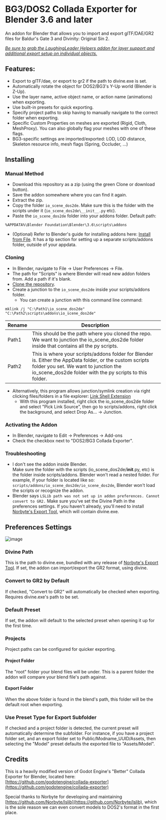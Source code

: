 # BG3/DOS2 Collada Exporter for Blender 3.6 and later

An addon for Blender that allows you to import and export glTF/DAE/GR2 files for Baldur's Gate 3 and Divinity: Original Sin 2.

_[Be sure to grab the LaughingLeader Helpers addon for layer support and additional export setup on individual objects.](https://github.com/LaughingLeader/laughingleader_blender_helpers)_

## Features:  
* Export to glTF/dae, or export to gr2 if the path to divine.exe is set.
* Automatically rotate the object for DOS2/BG3's Y-Up world (Blender is Z-Up).
* Use the layer name, active object name, or action name (animations) when exporting.
* Use built-in presets for quick exporting.
* Specify project paths to skip having to manually navigate to the correct folder when exporting.
* Specific Custom Properties on meshes are exported (Rigid, Cloth, MeshProxy). You can also globally flag your meshes with one of these flags.
* BG3-specific settings are imported/exported: LOD, LOD distance, Skeleton resource info, mesh flags (Spring, Occluder, ...)

## Installing

### Manual Method  
* Download this repository as a zip (using the green Clone or download button).
* Save the addon somewhere where you can find it again.
* Extract the zip.
* Copy the folder `io_scene_dos2de`. Make sure this is the folder with the scripts under it (`io_scene_dos2de\__init__.py` etc).
* Paste the `io_scene_dos2de` folder into your addons folder. Default path:
```
%APPDATA%\Blender Foundation\Blender\3.6\scripts\addons
```
* (Optional) Refer to Blender's guide for installing addons here: [Install from File](https://docs.blender.org/manual/en/latest/preferences/addons.html#header). It has a tip section for setting up a separate scripts/addons folder, outside of your appdata.

### Cloning  
* In Blender, navigate to File -> User Preferences -> File.
* The path for "Scripts" is where Blender will read new addon folders from. Add a path if it's blank.
* [Clone the repository](https://help.github.com/articles/cloning-a-repository/).
* Create a junction to the `io_scene_dos2de` inside your scripts/addons folder.
  * You can create a junction with this command line command:
```
mklink /j "C:\Path1\io_scene_dos2de" "C:\Path2\scripts\addons\io_scene_dos2de"
```
| Rename | Description |
| --- | ----------- |
| Path1 | This should be the path where you cloned the repo. We want to junction the io_scene_dos2de folder inside that contains all the py scripts.|
| Path2 | This is where your scripts/addons folder for Blender is. Either the AppData folder, or the custom scripts folder you set. We want to junction the io_scene_dos2de folder with the py scripts to this folder. |
  * Alternatively, this program allows junction/symlink creation via right clicking files/folders in a file explorer: [Link Shell Extension](http://schinagl.priv.at/nt/hardlinkshellext/linkshellextension.html#download)
    * With this program installed, right click the io_scene_dos2de folder and select "Pick Link Source", then go to scripts/addons, right click the background, and select Drop As... -> Junction.

### Activating the Addon  
* In Blender, navigate to Edit -> Preferences -> Add-ons
* Check the checkbox next to "DOS2/BG3 Collada Exporter".


### Troubleshooting
* I don't see the addon inside Blender.  
  Make sure the folder with the scripts (io_scene_dos2de/__init__.py, etc) is the folder inside scripts/addons. Blender won't read a nested folder. For example, if your folder is located like so: `scripts/addons/io_scene_dos2de/io_scene_dos2de`, Blender won't load the scripts or recognize the addon.
* Blender says `LSLib path was not set up in addon preferences. Cannot convert to GR2.` Make sure you've set the Divine Path in the preferences settings. If you haven't already, you'll need to install [Norbyte's Export Tool](https://github.com/Norbyte/lslib), which will contain divine.exe.

## Preferences Settings
![image](https://github.com/user-attachments/assets/05fb8e8d-e5bc-4456-a8f9-04cf51918e7a)

### Divine Path  
This is the path to divine.exe, bundled with any release of [Norbyte's Export Tool](https://github.com/Norbyte/lslib). If set, the addon can import/export the GR2 format, using divine.

### Convert to GR2 by Default  
If checked, "Convert to GR2" will automatically be checked when exporting. Requires divine.exe's path to be set.

### Default Preset  
If set, the addon will default to the selected preset when opening it up for the first time.

### Projects  
Project paths can be configured for quicker exporting. 

#### Project Folder  
The "root" folder your blend files will be under. This is a parent folder the addon will compare your blend file's path against.

#### Export Folder  
When the above folder is found in the blend's path, this folder will be the default root when exporting.

### Use Preset Type for Export Subfolder  
If checked and a project folder is detected, the current preset will automatically determine the subfolder. For instance, if you have a project folder set, and an export folder set to Public/Modname_UUID/Assets, then selecting the "Model" preset defaults the exported file to "Assets/Model".

## Credits
This is a heavily modified version of Godot Engine's "Better" Collada Exporter for Blender, located here: [https://github.com/godotengine/collada-exporter](https://github.com/godotengine/collada-exporter)

Special thanks to Norbyte for developing and maintaining [https://github.com/Norbyte/lslib](https://github.com/Norbyte/lslib), which is the sole reason we can even convert models to DOS2's format in the first place. 
